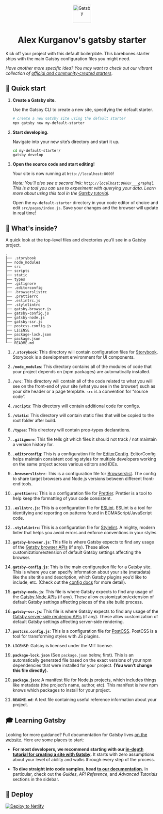 <p align="center">
  <a href="https://www.gatsbyjs.org">
    <img alt="Gatsby" src="https://www.gatsbyjs.org/monogram.svg" width="60" />
  </a>
</p>
<h1 align="center">
  Alex Kurganov's gatsby starter
</h1>

Kick off your project with this default boilerplate. This barebones starter ships with the main Gatsby configuration files you might need.

_Have another more specific idea? You may want to check out our vibrant collection of [official and community-created starters](https://www.gatsbyjs.org/docs/gatsby-starters/)._

## 🚀 Quick start

1.  **Create a Gatsby site.**

    Use the Gatsby CLI to create a new site, specifying the default starter.

    ```sh
    # create a new Gatsby site using the default starter
    npx gatsby new my-default-starter
    ```

1.  **Start developing.**

    Navigate into your new site’s directory and start it up.

    ```sh
    cd my-default-starter/
    gatsby develop
    ```

1.  **Open the source code and start editing!**

    Your site is now running at `http://localhost:8000`!

    *Note: You'll also see a second link: `http://localhost:8000/___graphql`. This is a tool you can use to experiment with querying your data. Learn more about using this tool in the [Gatsby tutorial](https://www.gatsbyjs.org/tutorial/part-five/#introducing-graphiql).*

    Open the `my-default-starter` directory in your code editor of choice and edit `src/pages/index.js`. Save your changes and the browser will update in real time!

## 🧐 What's inside?

A quick look at the top-level files and directories you'll see in a Gatsby project.

    .
    ├── .storybook
    ├── node_modules
    ├── src
    ├── scripts
    ├── static
    ├── types
    ├── .gitignore
    ├── .editorconfig
    ├── .browserslistrc
    ├── .prettierrc
    ├── .eslintrc.js
    ├── .stylelintrc
    ├── gatsby-browser.js
    ├── gatsby-config.js
    ├── gatsby-node.js
    ├── gatsby-ssr.js
    ├── postcss.config.js
    ├── LICENSE
    ├── package-lock.json
    ├── package.json
    └── README.md

  1. **`/.storybook`**: This directory will contain configuration files for [Storybook](https://github.com/storybooks/storybook). Storybook is a development environment for UI components.

  2.  **`/node_modules`**: This directory contains all of the modules of code that your project depends on (npm packages) are automatically installed.

  2.  **`/src`**: This directory will contain all of the code related to what you will see on the front-end of your site (what you see in the browser) such as your site header or a page template. `src` is a convention for “source code”.

  3.  **`/scripts`**: This directory will contain additional code for configs.

  4.  **`/static`**: This directory will contain static files that will be copied to the root folder after build.

  5.  **`/types`**: This directory will contain prop-types declarations.

  6.  **`.gitignore`**: This file tells git which files it should not track / not maintain a version history for.

  7.  **`.editorconfig`**: This is a configuration file for [EditorConfig](https://editorconfig.org/). EditorConfig helps maintain consistent coding styles for multiple developers working on the same project across various editors and IDEs.

  8.  **`.browserslistrc`**: This is a configuration file for [Browserslist](https://github.com/browserslist/browserslist). The config to share target browsers and Node.js versions between different front-end tools.

  9.  **`.prettierrc`**: This is a configuration file for [Prettier](https://prettier.io/). Prettier is a tool to help keep the formatting of your code consistent.

  10.  **`.eslintrc.js`**: This is a configuration file for [ESLint](https://eslint.org/). ESLint is a tool for identifying and reporting on patterns found in ECMAScript/JavaScript code.

  11.  **`.stylelintrc`**: This is a configuration file for [Stylelint](https://stylelint.io/). A mighty, modern linter that helps you avoid errors and enforce conventions in your styles.

  12.  **`gatsby-browser.js`**: This file is where Gatsby expects to find any usage of the [Gatsby browser APIs](https://www.gatsbyjs.org/docs/browser-apis/) (if any). These allow customization/extension of default Gatsby settings affecting the browser.

  13.  **`gatsby-config.js`**: This is the main configuration file for a Gatsby site. This is where you can specify information about your site (metadata) like the site title and description, which Gatsby plugins you’d like to include, etc. (Check out the [config docs](https://www.gatsbyjs.org/docs/gatsby-config/) for more detail).

  14.  **`gatsby-node.js`**: This file is where Gatsby expects to find any usage of the [Gatsby Node APIs](https://www.gatsbyjs.org/docs/node-apis/) (if any). These allow customization/extension of default Gatsby settings affecting pieces of the site build process.

  15.  **`gatsby-ssr.js`**: This file is where Gatsby expects to find any usage of the [Gatsby server-side rendering APIs](https://www.gatsbyjs.org/docs/ssr-apis/) (if any). These allow customization of default Gatsby settings affecting server-side rendering.

  16.  **`postcss.config.js`**: This is a configuration file for [PostCSS](https://postcss.org/). PostCSS is a tool for transforming styles with JS plugins.

  17.  **`LICENSE`**: Gatsby is licensed under the MIT license.

  18.  **`package-lock.json`** (See `package.json` below, first). This is an automatically generated file based on the exact versions of your npm dependencies that were installed for your project. **(You won’t change this file directly).**

  19.  **`package.json`**: A manifest file for Node.js projects, which includes things like metadata (the project’s name, author, etc). This manifest is how npm knows which packages to install for your project.

  20.  **`README.md`**: A text file containing useful reference information about your project.

## 🎓 Learning Gatsby

Looking for more guidance? Full documentation for Gatsby lives [on the website](https://www.gatsbyjs.org/). Here are some places to start:

-   **For most developers, we recommend starting with our [in-depth tutorial for creating a site with Gatsby](https://www.gatsbyjs.org/tutorial/).** It starts with zero assumptions about your level of ability and walks through every step of the process.

-   **To dive straight into code samples, head [to our documentation](https://www.gatsbyjs.org/docs/).** In particular, check out the _Guides_, _API Reference_, and _Advanced Tutorials_ sections in the sidebar.

## 💫 Deploy

[![Deploy to Netlify](https://www.netlify.com/img/deploy/button.svg)](https://app.netlify.com/start/deploy?repository=https://github.com/gatsbyjs/gatsby-starter-default)
